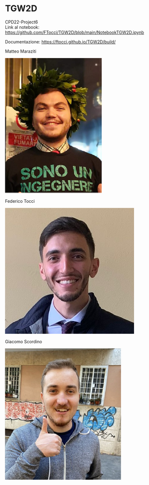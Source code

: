 # TGW2D

CPD22-Project6  
Link al notebook: https://github.com/FTocci/TGW2D/blob/main/NotebookTGW2D.ipynb

Documentazione: https://ftocci.github.io/TGW2D/build/

Matteo Maraziti 

![MatteoMaraziti](/images/MatteoMaraziti.png)

Federico Tocci  

![FedericoTocci](/images/FedericoTocci.png)

Giacomo Scordino

![GiacomoScordino](/images/GiacomoScordino.png)

